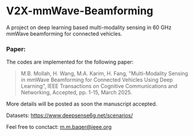 # V2X-mmWave-Beamforming
A project on deep learning based multi-modality sensing in 60 GHz mmWave beamforming for connected vehicles.

### Paper:
The codes are implemented for the following paper: <br>

>  M.B. Mollah, H. Wang, M.A. Karim, H. Fang, "Multi-Modality Sensing in mmWave Beamforming for Connected Vehicles Using Deep Learning", IEEE Transactions on Cognitive Communications and Networking, Accepted, pp. 1-15, March 2025.

More details will be posted as soon the manuscript accepted.

Datasets: https://www.deepsense6g.net/scenarios/ <br>

Feel free to conctact: m.m.baqer@ieee.org
